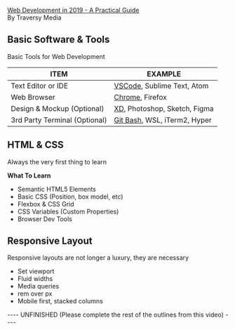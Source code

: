 [Web Development in 2019 - A Practical Guide](https://youtu.be/UnTQVlqmDQ0)  
By Traversy Media

## Basic Software & Tools  

Basic Tools for Web Development  

ITEM | EXAMPLE
---- | ---------
Text Editor or IDE | [VSCode](https://code.visualstudio.com/), Sublime Text, Atom
Web Browser | [Chrome](https://www.google.com/chrome/), Firefox
Design & Mockup (Optional) | [XD](https://www.adobe.com/products/xd.html), Photoshop, Sketch, Figma
3rd Party Terminal (Optional) | [Git Bash](https://git-scm.com/downloads), WSL, iTerm2, Hyper


## HTML & CSS

Always the very first thing to learn

**What To Learn**

- Semantic HTML5 Elements
- Basic CSS (Position, box model, etc)
- Flexbox & CSS Grid
- CSS Variables (Custom Properties)
- Browser Dev Tools

## Responsive Layout

Responsive layouts are not longer a luxury, they are necessary

- Set viewport
- Fluid widths
- Media queries
- rem over px
- Mobile first, stacked columns

---- UNFINISHED (Please complete the rest of the outlines from this video) ----
